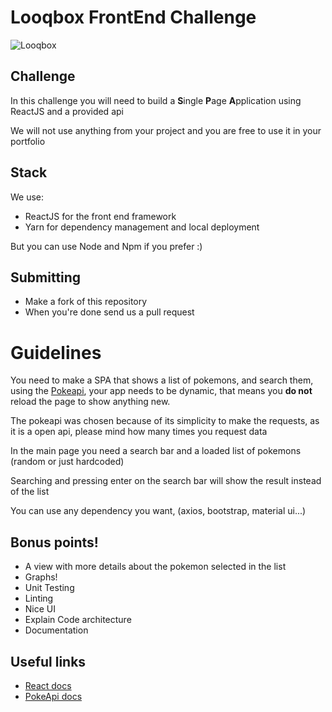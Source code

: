 # Looqbox FrontEnd Challenge
![Looqbox](https://github.com/looqbox/looqbox-frontend-challenge/blob/master/logo.png)

## Challenge
In this challenge you will need to build a **S**ingle **P**age **A**pplication using ReactJS and a provided api

We will not use anything from your project and you are free to use it in your portfolio

## Stack
We use:
- ReactJS for the front end framework
- Yarn for dependency management and local deployment

But you can use Node and Npm if you prefer :)

## Submitting
- Make a fork of this repository
- When you're done send us a pull request

# Guidelines
You need to make a SPA that shows a list of pokemons, and search them, using the [Pokeapi](https://pokeapi.co/), your app needs to be dynamic, that means you **do not** reload the page to show anything new.

The pokeapi was chosen because of its simplicity to make the requests, as it is a open api, please mind how many times you request data

In the main page you need a search bar and a loaded list of pokemons (random or just hardcoded)

Searching and pressing enter on the search bar will show the result instead of the list

You can use any dependency you want, (axios, bootstrap, material ui...)

## Bonus points!
- A view with more details about the pokemon selected in the list
- Graphs!
- Unit Testing
- Linting
- Nice UI
- Explain Code architecture
- Documentation

## Useful links
- [React docs](https://reactjs.org/docs/getting-started.html)
- [PokeApi docs](https://pokeapi.co/docs/v2.html)
